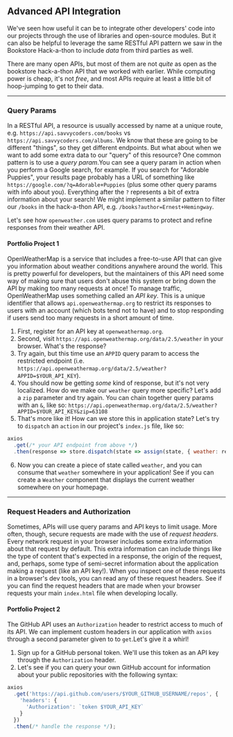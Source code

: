 ## Advanced API Integration

We've seen how useful it can be to integrate other developers' code into our projects through the use of libraries and open-source modules. But it can also be helpful to leverage the same RESTful API pattern we saw in the Bookstore Hack-a-thon to include _data_ from third parties as well. 

There are many open APIs, but most of them are not _quite_ as open as the bookstore hack-a-thon API that we worked with earlier. While computing power is cheap, it's not _free_, and most APIs require at least a little bit of hoop-jumping to get to their data.

---

### Query Params

In a RESTful API, a resource is usually accessed by name at a unique route, e.g. `https://api.savvycoders.com/books` vs `https://api.savvycoders.com/albums`. We know that these are going to be different "things", so they get different endpoints. But what about when we want to add some extra data to our "query" of this resource? One common pattern is to use a _query param_.You can see a query param in action when you perform a Google search, for example. If you search for "Adorable Puppies", your results page probably has a URL of something like `https://google.com/?q=Adorable+Puppies` (plus some other query params with info about you). Everything after the `?` represents a bit of extra information about your search! We might implement a similar pattern to filter our `/books` in the hack-a-thon API, e.g. `/books?author=Ernest+Hemingway`. 

Let's see how `openweather.com` uses query params to protect and refine responses from their weather API.


#### Portfolio Project 1

OpenWeatherMap is a service that includes a free-to-use API that can give you information about weather conditions anywhere around the world. This is pretty powerful for developers, but the maintainers of this API need some way of making sure that users don't abuse this system or bring down the API by making too many requests at once! To manage traffic, OpenWeatherMap uses something called an _API key_. This is a unique identifier that allows `api.openweathermap.org` to restrict its responses to users with an account (which bots tend not to have) and to stop responding if users send too many requests in a short amount of time.

1. First, register for an API key at `openweathermap.org`.
2. Second, visit `https://api.openweathermap.org/data/2.5/weather` in your browser. What's the response?
3. Try again, but this time use an `APPID` query param to access the restricted endpoint (i.e. `https://api.openweathermap.org/data/2.5/weather?APPID=$YOUR_API_KEY`).
4. You should now be getting _some_ kind of response, but it's not very localized. How do we make our `weather` query more specific? Let's add a `zip` parameter and try again. You can chain together query params with an `&`, like so: `https://api.openweathermap.org/data/2.5/weather?APPID=$YOUR_API_KEY&zip=63108`
5. That's more like it! How can we store this in application state? Let's try to `dispatch` an `action` in our project's `index.js` file, like so:

```javascript
axios
  .get(/* your API endpoint from above */)
  .then(response => store.dispatch(state => assign(state, { weather: response.data })));
```
6. Now you can create a piece of state called `weather`, and you can consume that `weather` somewhere in your application! See if you can create a `Weather` component that displays the current weather somewhere on your homepage.

---

### Request Headers and Authorization

Sometimes, APIs will use query params and API keys to limit usage. More often, though, secure requests are made with the use of _request headers_. Every network request in your browser includes some extra information about that request by default. This extra information can include things like the type of content that's expected in a response, the origin of the request, and, perhaps, some type of semi-secret information about the application making a request (like an API key!). When you inspect one of these requests in a browser's dev tools, you can read any of these request headers. See if you can find the request headers that are made when your browser requests your main `index.html` file when developing locally.


#### Portfolio Project 2

The GitHub API uses an `Authorization` header to restrict access to much of its API. We can implement custom headers in our application with `axios` through a second parameter given to to `get`.Let's give it a whirl!

1. Sign up for a GitHub personal token. We'll use this token as an API key through the `Authorization` header.
2. Let's see if you can query your own GitHub account for information about your public repositories with the following syntax:

```javascript
axios
  .get('https://api.github.com/users/$YOUR_GITHUB_USERNAME/repos', {
    'headers': {
      'Authorization': `token $YOUR_API_KEY`
    }
  })
  .then(/* handle the response */);
```
